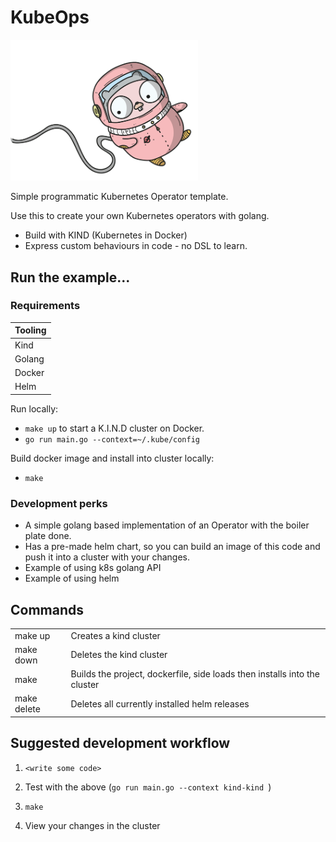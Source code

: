 # KubeOps


<img src="image/SPACEGIRL_GOPHER.png" data-canonical-src="image/SPACEGIRL_GOPHER.png" width="300" />

Simple programmatic Kubernetes Operator template.

Use this to create your own Kubernetes operators with golang.

- Build with KIND (Kubernetes in Docker)
- Express custom behaviours in code - no DSL to learn.

## Run the example...

### Requirements

| Tooling |
|---|
| Kind  | 
| Golang | 
| Docker |
| Helm | 

Run locally:

- `make up` to start a K.I.N.D cluster on Docker.
- `go run main.go --context=~/.kube/config`

Build docker image and install into cluster locally:

- `make`

### Development perks

- A simple golang based implementation of an Operator with the boiler plate done.
- Has a pre-made helm chart, so you can build an image of this code and push it into a cluster with your changes.
- Example of using k8s golang API
- Example of using helm


## Commands

|   |   |
|---|---|
| make up  | Creates a kind cluster   |
| make down | Deletes the kind cluster  |
| make | Builds the project, dockerfile, side loads then installs into the cluster |
| make delete | Deletes all currently installed helm releases  |


## Suggested development workflow

1. `<write some code> `

2. Test with the above (`go run main.go --context kind-kind `)

3. `make`

4. View your changes in the cluster

